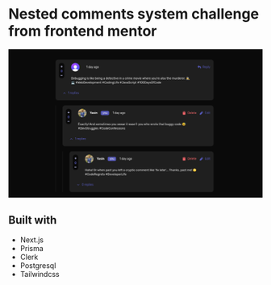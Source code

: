 # Nested comments system challenge from frontend mentor

![Screenshot](./public/screenshot.png)

## Built with

- Next.js
- Prisma
- Clerk
- Postgresql
- Tailwindcss
